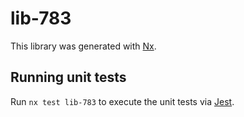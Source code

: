 # lib-783

This library was generated with [Nx](https://nx.dev).

## Running unit tests

Run `nx test lib-783` to execute the unit tests via [Jest](https://jestjs.io).
